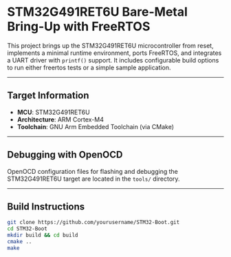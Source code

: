 # STM32G491RET6U Bare-Metal Bring-Up with FreeRTOS

This project brings up the STM32G491RET6U microcontroller from reset, implements a minimal runtime environment, ports FreeRTOS, and integrates a UART driver with `printf()` support. It includes configurable build options to run either freertos tests or a simple sample application.

---

## Target Information

- **MCU**: STM32G491RET6U  
- **Architecture**: ARM Cortex-M4   
- **Toolchain**: GNU Arm Embedded Toolchain (via CMake)

---

## Debugging with OpenOCD

OpenOCD configuration files for flashing and debugging the STM32G491RET6U target are located in the `tools/` directory.

---


## Build Instructions

```bash
git clone https://github.com/yourusername/STM32-Boot.git
cd STM32-Boot
mkdir build && cd build
cmake ..
make


